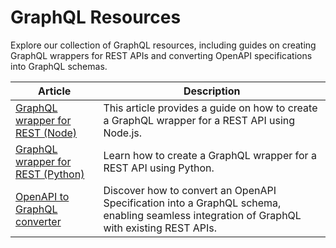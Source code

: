 # GraphQL Resources

Explore our collection of GraphQL resources, including guides on creating GraphQL wrappers for REST APIs and converting OpenAPI specifications into GraphQL schemas.

| Article | Description |
| ------- | ----------- |
| [GraphQL wrapper for REST (Node)](./rest-to-graphql-node.md) | This article provides a guide on how to create a GraphQL wrapper for a REST API using Node.js. |
| [GraphQL wrapper for REST (Python)](./rest-to-graphql-python.md) | Learn how to create a GraphQL wrapper for a REST API using Python. |
| [OpenAPI to GraphQL converter](./rest-to-graphql-export.md) | Discover how to convert an OpenAPI Specification into a GraphQL schema, enabling seamless integration of GraphQL with existing REST APIs. |
